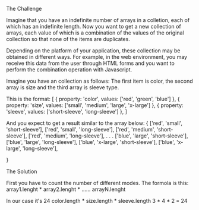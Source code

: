 The Challenge

Imagine that you have an indefinite number of arrays in a colletion, each of which has an indefinite length.
Now you want to get a new collection of arrays, each value of which is a combination of the values of the original collection so that none of the items are duplicates.

Depending on the platform of your application, these collection may be obtained in different ways.
For example, in the web environment, you may receive this data from the user through HTML forms and you want to perform the combination operation with Javascript.

Imagine you have an collection as follows:
The first item is color, the second array is size and the third array is sleeve type.

This is the format:
[
    {
        property: 'color',
        values: ['red', 'green', 'blue']
    },
    {
        property: 'size',
        values: ['small', 'medium', 'large', 'x-large']
    },
    {
        property: 'sleeve',
        values: ['short-sleeve', 'long-sleeve']
    },
]


And you expect to get a result similar to the array below:
{
    ['red', 'small', 'short-sleeve'],
    ['red', 'small', 'long-sleeve'],
    ['red', 'medium', 'short-sleeve'],
    ['red', 'medium', 'long-sleeve'],
    .
    .
    .
    ['blue', 'large', 'short-sleeve'],
    ['blue', 'large', 'long-sleeve'],
    ['blue', 'x-large', 'short-sleeve'],
    ['blue', 'x-large', 'long-sleeve'],

}


The Solution

First you have to count the number of different modes.
The formola is this: array1.lenght * array2.lenght * ...... arrayN.lenght

In our case it's 24
color.length * size.length * sleeve.length
      3      *      4      *       2      = 24








